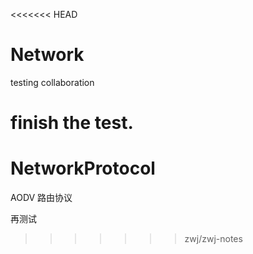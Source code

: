 <<<<<<< HEAD
# Network
testing 
collaboration

finish the test.
=======
# NetworkProtocol

AODV 路由协议

再测试
>>>>>>> zwj/zwj-notes
